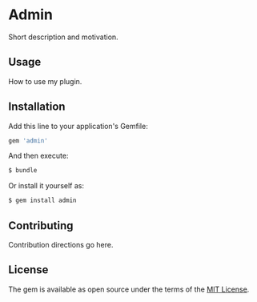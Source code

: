 # Admin
Short description and motivation.

## Usage
How to use my plugin.

## Installation
Add this line to your application's Gemfile:

```ruby
gem 'admin'
```

And then execute:
```bash
$ bundle
```

Or install it yourself as:
```bash
$ gem install admin
```

## Contributing
Contribution directions go here.

## License
The gem is available as open source under the terms of the [MIT License](http://opensource.org/licenses/MIT).
